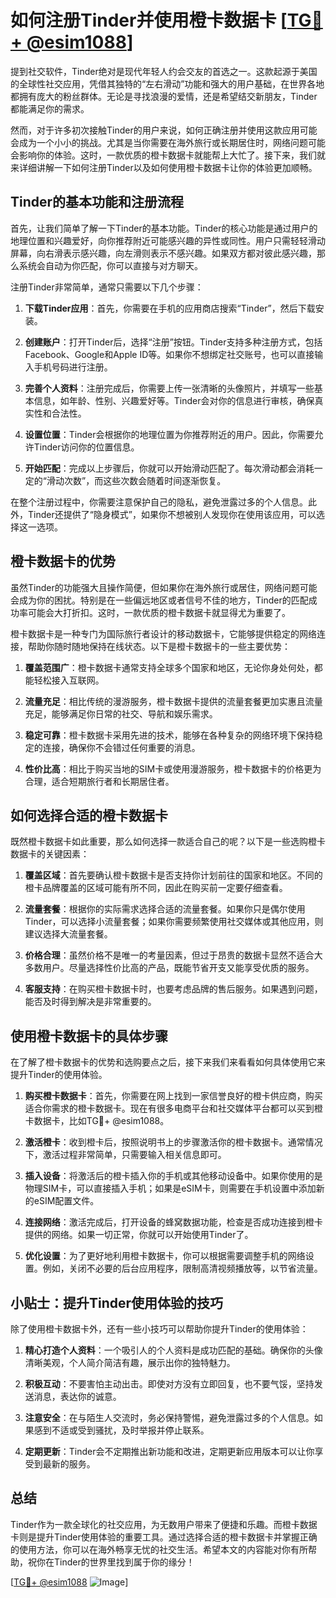 # 如何注册Tinder并使用橙卡数据卡 [[TG💪+ @esim1088](https://t.me/s/esim1088)]

提到社交软件，Tinder绝对是现代年轻人约会交友的首选之一。这款起源于美国的全球性社交应用，凭借其独特的“左右滑动”功能和强大的用户基础，在世界各地都拥有庞大的粉丝群体。无论是寻找浪漫的爱情，还是希望结交新朋友，Tinder都能满足你的需求。

然而，对于许多初次接触Tinder的用户来说，如何正确注册并使用这款应用可能会成为一个小小的挑战。尤其是当你需要在海外旅行或长期居住时，网络问题可能会影响你的体验。这时，一款优质的橙卡数据卡就能帮上大忙了。接下来，我们就来详细讲解一下如何注册Tinder以及如何使用橙卡数据卡让你的体验更加顺畅。

## Tinder的基本功能和注册流程

首先，让我们简单了解一下Tinder的基本功能。Tinder的核心功能是通过用户的地理位置和兴趣爱好，向你推荐附近可能感兴趣的异性或同性。用户只需轻轻滑动屏幕，向右滑表示感兴趣，向左滑则表示不感兴趣。如果双方都对彼此感兴趣，那么系统会自动为你匹配，你可以直接与对方聊天。

注册Tinder非常简单，通常只需要以下几个步骤：

1. **下载Tinder应用**：首先，你需要在手机的应用商店搜索“Tinder”，然后下载安装。
   
2. **创建账户**：打开Tinder后，选择“注册”按钮。Tinder支持多种注册方式，包括Facebook、Google和Apple ID等。如果你不想绑定社交账号，也可以直接输入手机号码进行注册。

3. **完善个人资料**：注册完成后，你需要上传一张清晰的头像照片，并填写一些基本信息，如年龄、性别、兴趣爱好等。Tinder会对你的信息进行审核，确保真实性和合法性。

4. **设置位置**：Tinder会根据你的地理位置为你推荐附近的用户。因此，你需要允许Tinder访问你的位置信息。

5. **开始匹配**：完成以上步骤后，你就可以开始滑动匹配了。每次滑动都会消耗一定的“滑动次数”，而这些次数会随着时间逐渐恢复。

在整个注册过程中，你需要注意保护自己的隐私，避免泄露过多的个人信息。此外，Tinder还提供了“隐身模式”，如果你不想被别人发现你在使用该应用，可以选择这一选项。

## 橙卡数据卡的优势

虽然Tinder的功能强大且操作简便，但如果你在海外旅行或居住，网络问题可能会成为你的困扰。特别是在一些偏远地区或者信号不佳的地方，Tinder的匹配成功率可能会大打折扣。这时，一款优质的橙卡数据卡就显得尤为重要了。

橙卡数据卡是一种专门为国际旅行者设计的移动数据卡，它能够提供稳定的网络连接，帮助你随时随地保持在线状态。以下是橙卡数据卡的一些主要优势：

1. **覆盖范围广**：橙卡数据卡通常支持全球多个国家和地区，无论你身处何处，都能轻松接入互联网。

2. **流量充足**：相比传统的漫游服务，橙卡数据卡提供的流量套餐更加实惠且流量充足，能够满足你日常的社交、导航和娱乐需求。

3. **稳定可靠**：橙卡数据卡采用先进的技术，能够在各种复杂的网络环境下保持稳定的连接，确保你不会错过任何重要的消息。

4. **性价比高**：相比于购买当地的SIM卡或使用漫游服务，橙卡数据卡的价格更为合理，适合短期旅行者和长期居住者。

## 如何选择合适的橙卡数据卡

既然橙卡数据卡如此重要，那么如何选择一款适合自己的呢？以下是一些选购橙卡数据卡的关键因素：

1. **覆盖区域**：首先要确认橙卡数据卡是否支持你计划前往的国家和地区。不同的橙卡品牌覆盖的区域可能有所不同，因此在购买前一定要仔细查看。

2. **流量套餐**：根据你的实际需求选择合适的流量套餐。如果你只是偶尔使用Tinder，可以选择小流量套餐；如果你需要频繁使用社交媒体或其他应用，则建议选择大流量套餐。

3. **价格合理**：虽然价格不是唯一的考量因素，但过于昂贵的数据卡显然不适合大多数用户。尽量选择性价比高的产品，既能节省开支又能享受优质的服务。

4. **客服支持**：在购买橙卡数据卡时，也要考虑品牌的售后服务。如果遇到问题，能否及时得到解决是非常重要的。

## 使用橙卡数据卡的具体步骤

在了解了橙卡数据卡的优势和选购要点之后，接下来我们来看看如何具体使用它来提升Tinder的使用体验。

1. **购买橙卡数据卡**：首先，你需要在网上找到一家信誉良好的橙卡供应商，购买适合你需求的橙卡数据卡。现在有很多电商平台和社交媒体平台都可以买到橙卡数据卡，比如TG💪+ @esim1088。

2. **激活橙卡**：收到橙卡后，按照说明书上的步骤激活你的橙卡数据卡。通常情况下，激活过程非常简单，只需要输入相关信息即可。

3. **插入设备**：将激活后的橙卡插入你的手机或其他移动设备中。如果你使用的是物理SIM卡，可以直接插入手机；如果是eSIM卡，则需要在手机设置中添加新的eSIM配置文件。

4. **连接网络**：激活完成后，打开设备的蜂窝数据功能，检查是否成功连接到橙卡提供的网络。如果一切正常，你就可以开始使用Tinder了。

5. **优化设置**：为了更好地利用橙卡数据卡，你可以根据需要调整手机的网络设置。例如，关闭不必要的后台应用程序，限制高清视频播放等，以节省流量。

## 小贴士：提升Tinder使用体验的技巧

除了使用橙卡数据卡外，还有一些小技巧可以帮助你提升Tinder的使用体验：

1. **精心打造个人资料**：一个吸引人的个人资料是成功匹配的基础。确保你的头像清晰美观，个人简介简洁有趣，展示出你的独特魅力。

2. **积极互动**：不要害怕主动出击。即使对方没有立即回复，也不要气馁，坚持发送消息，表达你的诚意。

3. **注意安全**：在与陌生人交流时，务必保持警惕，避免泄露过多的个人信息。如果感到不适或受到骚扰，及时举报并停止联系。

4. **定期更新**：Tinder会不定期推出新功能和改进，定期更新应用版本可以让你享受到最新的服务。

## 总结

Tinder作为一款全球化的社交应用，为无数用户带来了便捷和乐趣。而橙卡数据卡则是提升Tinder使用体验的重要工具。通过选择合适的橙卡数据卡并掌握正确的使用方法，你可以在海外畅享无忧的社交生活。希望本文的内容能对你有所帮助，祝你在Tinder的世界里找到属于你的缘分！

[[TG💪+ @esim1088](https://t.me/s/esim1088) ![Image](https://i.postimg.cc/4NQfJmqS/Snipaste-2025-05-13-00-14-12.png)]